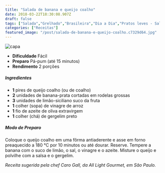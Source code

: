 ```yaml
---
title: "Salada de banana e queijo coalho"
date: 2018-03-22T18:30:08.907Z
draft: false
tags: ["Salada","Grelhado","Brasileira","Dia a Dia","Pratos leves - Saladas","queijo"]
categories: ["Receitas"]
featured_image: "/post/salada-de-banana-e-queijo-coalho.c7329d64.jpg"
---
```


![capa](/post/salada-de-banana-e-queijo-coalho.c7329d64.jpg)

*   **Dificuldade** Fácil
*   **Preparo** Pá-pum (até 15 minutos)
*   **Rendimento** 2 porções

##### Ingredientes

*   **1** pires de queijo coalho (ou de coalho)
*   **2** unidades de banana-prata cortadas em rodelas grossas
*   **3** unidades de limão-siciliano suco da fruta
*   **1** colher (sopa) de vinagre de arroz
*   **1** fio de azeite de oliva extravirgem
*   **1** colher (chá) de gergelim preto

##### Modo de Preparo

Coloque o queijo coalho em uma fôrma antiaderente e asse em forno preaquecido a 180 °C por 10 minutos ou até dourar. Reserve. Tempere a banana com o suco de limão, o sal, o vinagre e o azeite. Misture o queijo e polvilhe com a salsa e o gergelim.

_Receita sugerida pela chef Caro Gall, da All Light Gourmet, em São Paulo._
